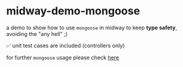 # midway-demo-mongoose

a demo to show how to use `mongoose` in midway
to keep **type safety**, avoiding the "any hell" ;)

✅ unit test cases are included (controllers only)

for further `mongoose` usage please check [here](https://www.npmjs.com/package/mongoose)

[midway]: https://midwayjs.org

